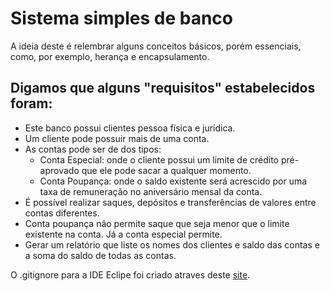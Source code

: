 # Sistema simples de banco
A ideia deste é relembrar alguns conceitos básicos, porém essenciais, como, por exemplo, herança e encapsulamento. 

## Digamos que alguns "requisitos" estabelecidos foram:
* Este banco possui clientes pessoa física e jurídica.
* Um cliente pode possuir mais de uma conta.
* As contas pode ser de dos tipos:
  * Conta Especial: onde o cliente possui um limite de crédito pré-aprovado que ele pode sacar a qualquer momento.
  * Conta Poupança: onde o saldo existente será acrescido por uma taxa de remuneração no aniversário mensal da conta.
* É possível realizar saques, depósitos e transferências de valores entre contas diferentes.
* Conta poupança não permite saque que seja menor que o limite existente na conta. Já a conta especial permite.
* Gerar um relatório que liste os nomes dos clientes e saldo das contas e a soma do saldo de todas as contas.

O .gitignore para a IDE Eclipe foi criado atraves deste [site](https://www.toptal.com/developers/gitignore).
